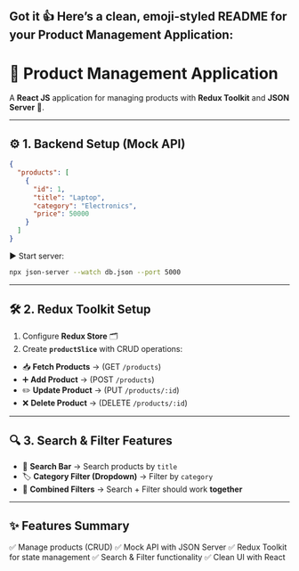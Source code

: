 Got it 👍 Here’s a **clean, emoji-styled README** for your **Product Management Application**:
---

# 📘 Product Management Application

A **React JS** application for managing products with **Redux Toolkit** and **JSON Server** 🚀.

---

## ⚙️ 1. Backend Setup (Mock API)
```json
{
  "products": [
    {
      "id": 1,
      "title": "Laptop",
      "category": "Electronics",
      "price": 50000
    }
  ]
}
```

▶️ Start server:

```bash
npx json-server --watch db.json --port 5000
```

---

## 🛠️ 2. Redux Toolkit Setup

1. Configure **Redux Store** 🗂️
2. Create **`productSlice`** with CRUD operations:

* 📥 **Fetch Products** → (GET `/products`)
* ➕ **Add Product** → (POST `/products`)
* ✏️ **Update Product** → (PUT `/products/:id`)
* ❌ **Delete Product** → (DELETE `/products/:id`)

---

## 🔍 3. Search & Filter Features

* 🔎 **Search Bar** → Search products by `title`
* 🏷️ **Category Filter (Dropdown)** → Filter by `category`
* 🔗 **Combined Filters** → Search + Filter should work **together**

---

## ✨ Features Summary

✅ Manage products (CRUD)
✅ Mock API with JSON Server
✅ Redux Toolkit for state management
✅ Search & Filter functionality
✅ Clean UI with React
